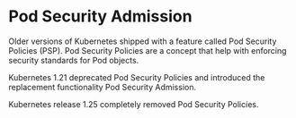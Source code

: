 # Pod Security Admission 

Older versions of Kubernetes shipped with a feature called Pod Security Policies (PSP). Pod Security Policies are a concept that help with enforcing security standards for Pod objects. 

Kubernetes 1.21 deprecated Pod Security Policies and introduced the replacement functionality Pod Security Admission. 


Kubernetes release 1.25 completely removed Pod Security Policies.